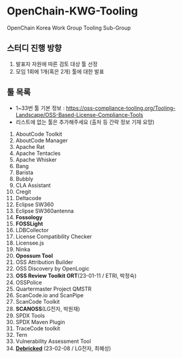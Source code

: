 # OpenChain-KWG-Tooling
OpenChain Korea Work Group Tooling Sub-Group

## 스터디 진행 방향
1. 발표자 자원에 따른 검토 대상 툴 선정
2. 모임 1회에 1개(혹은 2개) 툴에 대한 발표

## 툴 목록
* 1~33번 툴 기본 정보 : https://oss-compliance-tooling.org/Tooling-Landscape/OSS-Based-License-Compliance-Tools
* 리스트에 없는 툴은 추가해주세요 (출처 등 간략 정보 기재 요망)

1. AboutCode Toolkit
2. AboutCode Manager
3. Apache Rat
4. Apache Tentacles
5. Apache Whisker
6. Bang
7. Barista
8. Bubbly
9. CLA Assistant
10. Cregit
11. Deltacode
12. Eclipse SW360
13. Eclipse SW360antenna
14. **Fossology**
15. **FOSSLight**
16. LDBCollector
17. License Compatibility Checker
18. Licensee.js
19. Ninka
20. **Opossum Tool**
21. OSS Attribution Builder
22. OSS Discovery by OpenLogic
23. **OSS Review Toolkit ORT**(23-01-11 / ETRI, 박정숙)
24. OSSPolice
25. Quartermaster Project QMSTR
26. ScanCode.io and ScanPipe
27. ScanCode Toolkit
28. **SCANOSS**(LG전자, 박원재)
29. SPDX Tools
30. SPDX Maven Plugin
31. TraceCode toolkit
32. Tern
33. Vulnerability Assessment Tool
34. [**Debricked**](https://debricked.com/blog/open-source-license-families-compliance) (23-02-08 / LG전자, 최혜성)
